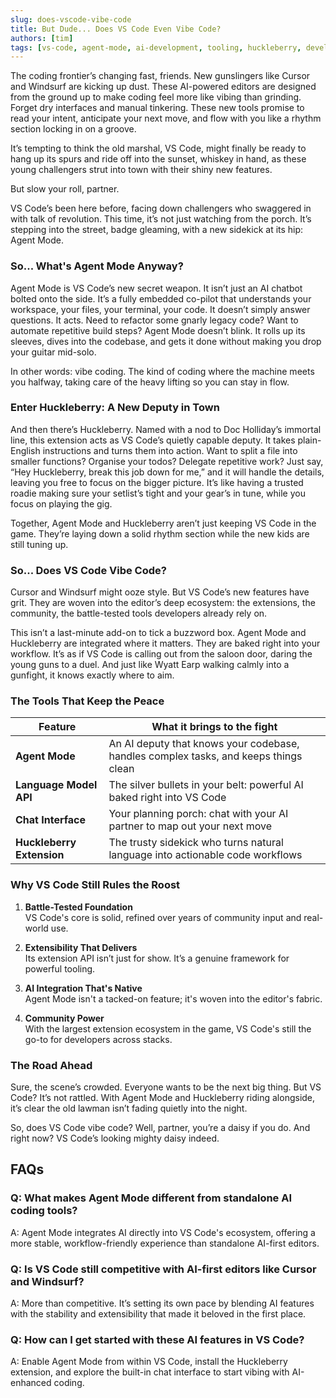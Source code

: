 ```yaml
---
slug: does-vscode-vibe-code
title: But Dude... Does VS Code Even Vibe Code?
authors: [tim]
tags: [vs-code, agent-mode, ai-development, tooling, huckleberry, development-practices]
---
```


The coding frontier’s changing fast, friends. New gunslingers like Cursor and Windsurf are kicking up dust. These AI-powered editors are designed from the ground up to make coding feel more like vibing than grinding. Forget dry interfaces and manual tinkering. These new tools promise to read your intent, anticipate your next move, and flow with you like a rhythm section locking in on a groove.

<!-- truncate -->

It’s tempting to think the old marshal, VS Code, might finally be ready to hang up its spurs and ride off into the sunset, whiskey in hand, as these young challengers strut into town with their shiny new features.

But slow your roll, partner.

VS Code’s been here before, facing down challengers who swaggered in with talk of revolution. This time, it’s not just watching from the porch. It’s stepping into the street, badge gleaming, with a new sidekick at its hip: Agent Mode.

### So... What's Agent Mode Anyway?

Agent Mode is VS Code’s new secret weapon. It isn’t just an AI chatbot bolted onto the side. It’s a fully embedded co-pilot that understands your workspace, your files, your terminal, your code. It doesn’t simply answer questions. It acts. Need to refactor some gnarly legacy code? Want to automate repetitive build steps? Agent Mode doesn’t blink. It rolls up its sleeves, dives into the codebase, and gets it done without making you drop your guitar mid-solo.

In other words: vibe coding. The kind of coding where the machine meets you halfway, taking care of the heavy lifting so you can stay in flow.

### Enter Huckleberry: A New Deputy in Town

And then there’s Huckleberry. Named with a nod to Doc Holliday’s immortal line, this extension acts as VS Code’s quietly capable deputy. It takes plain-English instructions and turns them into action. Want to split a file into smaller functions? Organise your todos? Delegate repetitive work? Just say, “Hey Huckleberry, break this job down for me,” and it will handle the details, leaving you free to focus on the bigger picture. It’s like having a trusted roadie making sure your setlist’s tight and your gear’s in tune, while you focus on playing the gig.

Together, Agent Mode and Huckleberry aren’t just keeping VS Code in the game. They’re laying down a solid rhythm section while the new kids are still tuning up.

### So... Does VS Code Vibe Code?

Cursor and Windsurf might ooze style. But VS Code’s new features have grit. They are woven into the editor’s deep ecosystem: the extensions, the community, the battle-tested tools developers already rely on.

This isn’t a last-minute add-on to tick a buzzword box. Agent Mode and Huckleberry are integrated where it matters. They are baked right into your workflow. It’s as if VS Code is calling out from the saloon door, daring the young guns to a duel. And just like Wyatt Earp walking calmly into a gunfight, it knows exactly where to aim.

### The Tools That Keep the Peace

| Feature | What it brings to the fight |
|---------|----------------------------|
| **Agent Mode** | An AI deputy that knows your codebase, handles complex tasks, and keeps things clean |
| **Language Model API** | The silver bullets in your belt: powerful AI baked right into VS Code |
| **Chat Interface** |  Your planning porch: chat with your AI partner to map out your next move |
| **Huckleberry Extension** | The trusty sidekick who turns natural language into actionable code workflows |

### Why VS Code Still Rules the Roost

1. **Battle-Tested Foundation**  
   VS Code's core is solid, refined over years of community input and real-world use.

2. **Extensibility That Delivers**  
   Its extension API isn’t just for show. It’s a genuine framework for powerful tooling.

3. **AI Integration That's Native**  
   Agent Mode isn't a tacked-on feature; it's woven into the editor's fabric.

4. **Community Power**  
   With the largest extension ecosystem in the game, VS Code's still the go-to for developers across stacks.

### The Road Ahead

Sure, the scene’s crowded. Everyone wants to be the next big thing. But VS Code? It’s not rattled. With Agent Mode and Huckleberry riding alongside, it’s clear the old lawman isn’t fading quietly into the night.

So, does VS Code vibe code? Well, partner, you’re a daisy if you do. And right now? VS Code’s looking mighty daisy indeed.

## FAQs

### Q: What makes Agent Mode different from standalone AI coding tools?

A: Agent Mode integrates AI directly into VS Code's ecosystem, offering a more stable, workflow-friendly experience than standalone AI-first editors.

### Q: Is VS Code still competitive with AI-first editors like Cursor and Windsurf?

A: More than competitive. It’s setting its own pace by blending AI features with the stability and extensibility that made it beloved in the first place.

### Q: How can I get started with these AI features in VS Code?

A: Enable Agent Mode from within VS Code, install the Huckleberry extension, and explore the built-in chat interface to start vibing with AI-enhanced coding.
